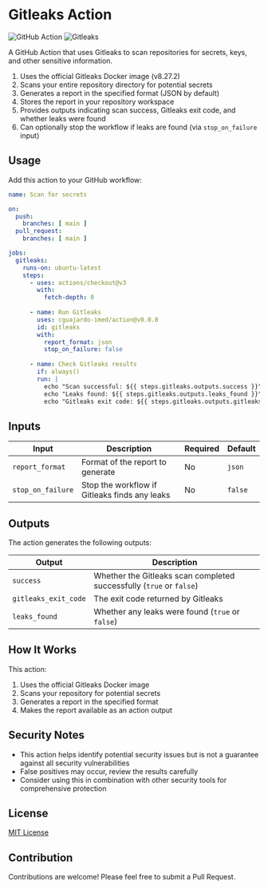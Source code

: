 # Gitleaks Action

![GitHub Action](https://img.shields.io/badge/GitHub-Action-blue)
![Gitleaks](https://img.shields.io/badge/Security-Gitleaks-blue)

A GitHub Action that uses Gitleaks to scan repositories for secrets, keys, and other sensitive information.
1. Uses the official Gitleaks Docker image (v8.27.2)
2. Scans your entire repository directory for potential secrets
3. Generates a report in the specified format (JSON by default)
4. Stores the report in your repository workspace
5. Provides outputs indicating scan success, Gitleaks exit code, and whether leaks were found
6. Can optionally stop the workflow if leaks are found (via `stop_on_failure` input)

## Usage

Add this action to your GitHub workflow:

```yaml
name: Scan for secrets

on:
  push:
    branches: [ main ]
  pull_request:
    branches: [ main ]

jobs:
  gitleaks:
    runs-on: ubuntu-latest
    steps:
      - uses: actions/checkout@v3
        with:
          fetch-depth: 0
      
      - name: Run Gitleaks
        uses: cguajardo-imed/action@v0.0.8
        id: gitleaks
        with:
          report_format: json
          stop_on_failure: false
      
      - name: Check Gitleaks results
        if: always()
        run: |
          echo "Scan successful: ${{ steps.gitleaks.outputs.success }}"
          echo "Leaks found: ${{ steps.gitleaks.outputs.leaks_found }}"
          echo "Gitleaks exit code: ${{ steps.gitleaks.outputs.gitleaks_exit_code }}"
```

## Inputs

| Input          | Description                  | Required | Default |
|----------------|------------------------------|----------|---------|
| `report_format`| Format of the report to generate | No     | `json`  |
| `stop_on_failure` | Stop the workflow if Gitleaks finds any leaks | No | `false` |

## Outputs

The action generates the following outputs:

| Output           | Description                                |
|------------------|--------------------------------------------|
| `success`        | Whether the Gitleaks scan completed successfully (`true` or `false`) |
| `gitleaks_exit_code` | The exit code returned by Gitleaks    |
| `leaks_found`    | Whether any leaks were found (`true` or `false`) |

## How It Works

This action:

1. Uses the official Gitleaks Docker image
2. Scans your repository for potential secrets
3. Generates a report in the specified format
4. Makes the report available as an action output

## Security Notes

- This action helps identify potential security issues but is not a guarantee against all security vulnerabilities
- False positives may occur, review the results carefully
- Consider using this in combination with other security tools for comprehensive protection

## License

[MIT License](LICENSE)

## Contribution

Contributions are welcome! Please feel free to submit a Pull Request.
